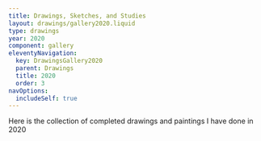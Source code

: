 ```yaml
---
title: Drawings, Sketches, and Studies
layout: drawings/gallery2020.liquid
type: drawings
year: 2020
component: gallery
eleventyNavigation:
  key: DrawingsGallery2020
  parent: Drawings
  title: 2020
  order: 3
navOptions:
  includeSelf: true
---
```


Here is the collection of completed drawings and paintings I have done in 2020

